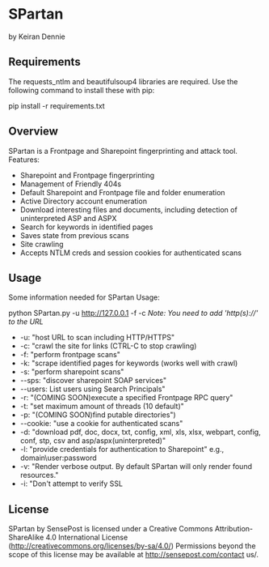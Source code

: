 SPartan
=======
by Keiran Dennie

Requirements
-------------
The requests_ntlm and beautifulsoup4 libraries are required. Use the following command to install these with pip:

pip install -r requirements.txt 

Overview
-------
SPartan is a Frontpage and Sharepoint fingerprinting and attack tool.
Features:
- Sharepoint and Frontpage fingerprinting
- Management of Friendly 404s
- Default Sharepoint and Frontpage file and folder enumeration
- Active Directory account enumeration
- Download interesting files and documents, including detection of uninterpreted ASP and ASPX
- Search for keywords in identified pages
- Saves state from previous scans
- Site crawling
- Accepts NTLM creds and session cookies for authenticated scans

Usage
-----

Some information needed for SPartan Usage:

 python SPartan.py -u http://127.0.0.1 -f -c *Note: You need to add 'http(s)://' to the URL*

* -u: "host URL to scan including HTTP/HTTPS"
* -c: "crawl the site for links (CTRL-C to stop crawling)
* -f: "perform frontpage scans"
* -k: "scrape identified pages for keywords (works well with crawl)
* -s: "perform sharepoint scans"
* --sps: "discover sharepoint SOAP services"
* --users: List users using Search Principals"
* -r: "(COMING SOON)execute a specified Frontpage RPC query"
* -t: "set maximum amount of threads (10 default)"
* -p: "(COMING SOON)find putable directories")
* --cookie: "use a cookie for authenticated scans"
* -d: "download pdf, doc, docx, txt, config, xml, xls, xlsx, webpart, config, conf, stp, csv and asp/aspx(uninterpreted)"
* -l: "provide credentials for authentication to Sharepoint" e.g., domain\user:password
* -v: "Render verbose output. By default SPartan will only render found resources."
* -i: "Don't attempt to verify SSL


License
-------

SPartan by SensePost is licensed under a Creative Commons Attribution-ShareAlike 4.0 International License (http://creativecommons.org/licenses/by-sa/4.0/) Permissions beyond the scope of this license may be available at http://sensepost.com/contact us/.
